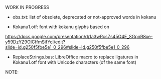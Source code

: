 WORK IN PROGRESS

- obs.txt: list of obsolete, deprecated or not-approved words in kokanu

- Kokanu1.otf: font with kokanu glyphs based on 

https://docs.google.com/presentation/d/1a3wRcsZs45O4E_SGpnR8xe-y59DzYZ9OICffmSifYcI/edit?slide=id.g250f5fbe5e1_0_296#slide=id.g250f5fbe5e1_0_296

- ReplaceStrings.bas: LibreOffice macro to replace ligatures in Kokanu1.otf font with
Unicode characters (of the same font)

NOTE: 
